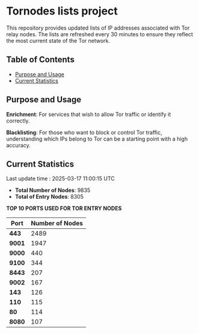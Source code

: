 # Tornodes lists project

This repository provides updated lists of IP addresses associated with Tor relay nodes. The lists are refreshed every 30 minutes to ensure they reflect the most current state of the Tor network.

## Table of Contents

- [Purpose and Usage](#purpose-and-usage)
- [Current Statistics](#current-statistics)


## Purpose and Usage

**Enrichment**: For services that wish to allow Tor traffic or identify it correctly.

**Blacklisting**: For those who want to block or control Tor traffic, understanding which IPs belong to Tor can be a starting point with a high accuracy.

## Current Statistics

Last update time : 2025-03-17 11:00:15 UTC

- **Total Number of Nodes**: 9835
- **Total of Entry Nodes**: 8305

**TOP 10 PORTS USED FOR TOR ENTRY NODES**

| **Port** | **Number of Nodes** |
|------|-----------------|
| **443**   | 2489  |
| **9001**   | 1947  |
| **9000**   | 440  |
| **9100**   | 344  |
| **8443**   | 207  |
| **9002**   | 167  |
| **143**   | 126  |
| **110**   | 115  |
| **80**   | 114  |
| **8080**   | 107  |

